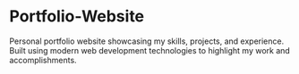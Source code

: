 # Portfolio-Website
Personal portfolio website showcasing my skills, projects, and experience. Built using modern web development technologies to highlight my work and accomplishments.

